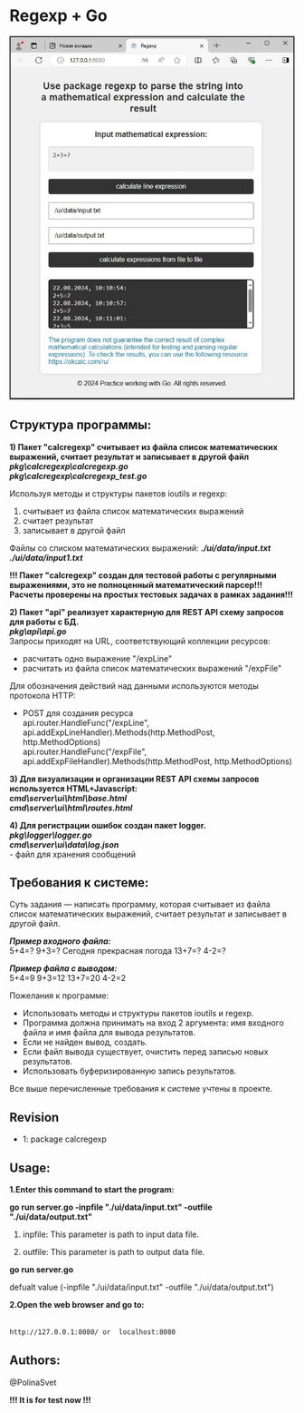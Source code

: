 
# Regexp + Go

<div align="center">
	<img src="screen.jpg">
</div>


## Структура программы:

**1) Пакет "calcregexp" считывает из файла список математических выражений, считает результат и записывает в другой файл**
***pkg\calcregexp\calcregexp.go***<br>
***pkg\calcregexp\calcregexp_test.go***<br>

Используя методы и структуры пакетов ioutils и regexp:
1) считывает из файла список математических выражений
2) считает результат
3) записывает в другой файл


Файлы со списком математических выражений:
***./ui/data/input.txt***<br>
***./ui/data/input1.txt***<br>

**!!! Пакет "calcregexp" создан для тестовой работы с регулярными выражениями, это не полноценный математический парсер!!! Расчеты проверены на простых тестовых задачах в рамках задания!!!**

**2) Пакет "api" реализует характерную для REST API схему запросов для работы с БД.**<br>
***pkg\api\api.go***<br>
Запросы приходят на URL, соответствующий коллекции ресурсов:
- расчитать одно выражение "/expLine"
- расчитать из файла список математических выражений "/expFile"

Для обозначения действий над данными используются методы протокола HTTP: 
- POST для создания ресурса <br>
	api.router.HandleFunc("/expLine", api.addExpLineHandler).Methods(http.MethodPost, http.MethodOptions)<br>
	api.router.HandleFunc("/expFile", api.addExpFileHandler).Methods(http.MethodPost, http.MethodOptions)<br>

**3) Для визуализации и организации REST API схемы запросов используется HTML+Javascript:**<br>
***cmd\server\ui\html\base.html***<br>
***cmd\server\ui\html\routes.html***<br>

**4) Для регистрации ошибок создан пакет logger.**<br>
***pkg\logger\logger.go***<br>
***cmd\server\ui\data\log.json***<br> - файл для хранения сообщений<br> 


## Требования к системе:

Суть задания — написать программу, которая считывает из файла список математических выражений, считает результат и записывает в другой файл.

***Пример входного файла:***<br>
5+4=?
9+3=?
Сегодня прекрасная погода
13+7=?
4-2=?

***Пример файла с выводом:***<br>
5+4=9
9+3=12
13+7=20
4-2=2

Пожелания к программе:
- Использовать методы и структуры пакетов ioutils и regexp.
- Программа должна принимать на вход 2 аргумента: имя входного файла и имя файла для вывода результатов.
- Если не найден вывод, создать.
- Если файл вывода существует, очистить перед записью новых результатов.
- Использовать буферизированную запись результатов.

Все выше перечисленные требования к системе учтены в проекте.
 

## Revision
 
- 1: package calcregexp


## Usage:

**1.Enter this command to start the program:**

**go run server.go -inpfile "./ui/data/input.txt" -outfile "./ui/data/output.txt"**

1) inpfile: This parameter is path to input data file.

2) outfile: This parameter is path to output data file.

**go run server.go**

defualt value (-inpfile "./ui/data/input.txt" -outfile "./ui/data/output.txt")


**2.Open the web browser and go to:**

```sh

http://127.0.0.1:8080/ or  localhost:8080

```

## Authors:

@PolinaSvet

**!!! It is for test now !!!**
